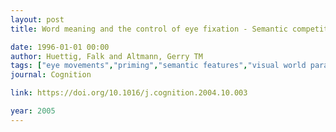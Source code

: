 ```yaml
---
layout: post
title: Word meaning and the control of eye fixation - Semantic competitor effects and the visual world paradigm

date: 1996-01-01 00:00
author: Huettig, Falk and Altmann, Gerry TM
tags: ["eye movements","priming","semantic features","visual world paradigm"]
journal: Cognition

link: https://doi.org/10.1016/j.cognition.2004.10.003

year: 2005
---
```



